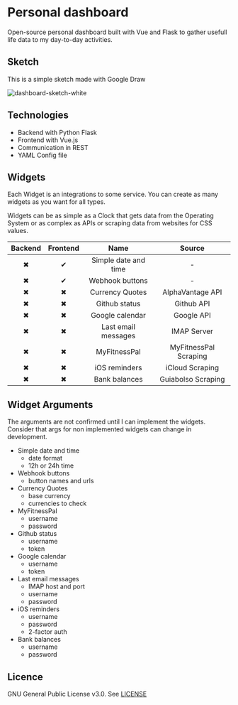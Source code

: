 # Personal dashboard

Open-source personal dashboard built with Vue and Flask to gather usefull life data to my day-to-day activities.


## Sketch

This is a simple sketch made with Google Draw

![dashboard-sketch-white](https://user-images.githubusercontent.com/4885447/82977941-b2750100-9fb9-11ea-8ef3-8269fabbe6f9.png)

## Technologies

- Backend with Python Flask
- Frontend with Vue.js
- Communication in REST
- YAML Config file


## Widgets

Each Widget is an integrations to some service. You can create as many widgets as you want for all types.



Widgets can be as simple as a Clock that gets data from the Operating System or as complex as APIs or scraping data from websites for CSS values.

|  Backend  | Frontend  |         Name         |         Source        |
|:---------:|:---------:|:--------------------:|:---------------------:|
|  &#10006; |  &#10004; | Simple date and time |           -           |
|  &#10006; |  &#10004; |    Webhook buttons   |           -           |
|  &#10006; |  &#10006; |    Currency Quotes   |    AlphaVantage API   |
|  &#10006; |  &#10006; |     Github status    |       Github API      |
|  &#10006; |  &#10006; |    Google calendar   |       Google API      |
|  &#10006; |  &#10006; |  Last email messages |      IMAP Server      |
|  &#10006; |  &#10006; |     MyFitnessPal     | MyFitnessPal Scraping |
|  &#10006; |  &#10006; |     iOS reminders    |    iCloud Scraping    |
|  &#10006; |  &#10006; |     Bank balances    |   Guiabolso Scraping  |


## Widget Arguments

The arguments are not confirmed until I can implement the widgets. Consider that args for non implemented widgets can change in development.

- Simple date and time
    - date format
    - 12h or 24h time
- Webhook buttons
    - button names and urls
- Currency Quotes
    - base currency
    - currencies to check
- MyFitnessPal
    - username
    - password
- Github status
    - username
    - token
- Google calendar
    - username
    - token
- Last email messages
    - IMAP host and port
    - username
    - password
- iOS reminders
    - username
    - password
    - 2-factor auth
- Bank balances
    - username
    - password


## Licence

GNU General Public License v3.0. See [LICENSE](https://github.com/matheusvanzan/personal-dashboard/blob/master/LICENSE)
